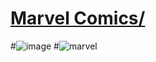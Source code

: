 <h1><a href="https://marvelkg.netlify.app/">Marvel Comics/</a>
</h1>

#![image](https://user-images.githubusercontent.com/106031957/211624933-2b0a4b6e-62d0-4fef-9220-b65bd19bc50f.png)
#![marvel](https://user-images.githubusercontent.com/106031957/211624236-20895443-a134-4039-80ad-69d2c2d34961.png)
